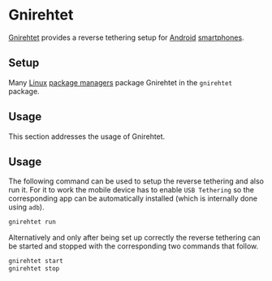 # Gnirehtet

[Gnirehtet](https://github.com/Genymobile/gnirehtet) provides a reverse tethering setup for
[Android](/wiki/android.md) [smartphones](/wiki/smart_device.md#smartphones-and-tablet-computers).

## Setup

Many [Linux](/wiki/linux.md) [package managers](/wiki/linux/package_manager.md) 
package Gnirehtet in the `gnirehtet` package.

## Usage

This section addresses the usage of Gnirehtet.

## Usage

The following command can be used to setup the reverse tethering and also run it.
For it to work the mobile device has to enable `USB Tethering` so the corresponding app can be
automatically installed (which is internally done using `adb`).

```sh 
gnirehtet run
```

Alternatively and only after being set up correctly the reverse tethering can be started and
stopped with the corresponding two commands that follow.

```sh 
gnirehtet start
gnirehtet stop
```
